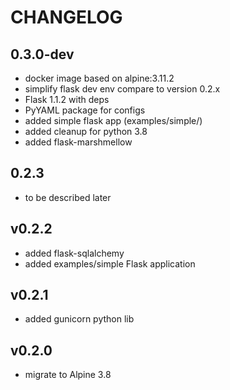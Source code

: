 # CHANGELOG

## 0.3.0-dev

- docker image based on alpine:3.11.2
- simplify flask dev env compare to version 0.2.x
- Flask 1.1.2 with deps
- PyYAML package for configs
- added simple flask app (examples/simple/)
- added cleanup for python 3.8
- added flask-marshmellow

## 0.2.3

- to be described later

## v0.2.2

- added flask-sqlalchemy
- added examples/simple Flask application

## v0.2.1

- added gunicorn python lib

## v0.2.0

- migrate to Alpine 3.8
